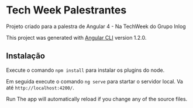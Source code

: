 # Tech Week Palestrantes

Projeto criado para a palestra de Angular 4 - Na TechWeek do Grupo Inlog

This project was generated with [Angular CLI](https://github.com/angular/angular-cli) version 1.2.0.

## Instalação

Execute o comando `npm install` para instalar os plugins do node.

Em seguida execute o comando `ng serve` para startar o servidor local. Va até `http://localhost:4200/`.

Run  The app will automatically reload if you change any of the source files.




